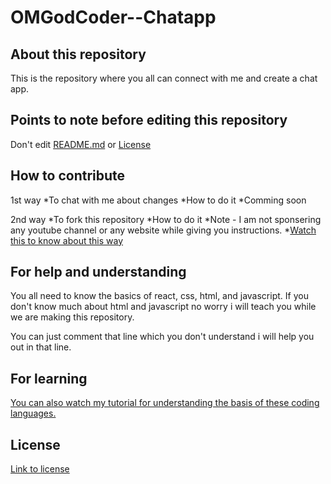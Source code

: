 # OMGodCoder--Chatapp

## About this repository
This is the repository where you all can connect with me and create a chat app.

## Points to note before editing this repository
Don't edit [README.md](https://github.com/AbhigyanRanjan0505/OMGodCoder--Chatapp/blob/main/README.md) or [License](https://github.com/AbhigyanRanjan0505/OMGodCoder--Chatapp/blob/main/LICENSE)

## How to contribute
1st way
  *To chat with me about changes
    *How to do it
      *Comming soon

2nd way
  *To fork this repository
      *How to do it
        *Note - I am not sponsering any youtube channel or any website while giving you instructions.
        *[Watch this to know about this way](https://www.youtube.com/watch?v=_NrSWLQsDL4)
  

## For help and understanding
You all need to know the basics of react, css, html, and javascript. If you don't know much about html and javascript no worry i will teach you while we are making this repository.

You can just comment that line which you don't understand i will help you out in that line.

## For learning
[You can also watch my tutorial for understanding the basis of these coding languages.](https://www.youtube.com/channel/UC0liYo_kvDqlb6RvEAS2zww)

## License
[Link to license](https://github.com/AbhigyanRanjan0505/OMGodCoder--Chatapp/blob/main/LICENSE)
